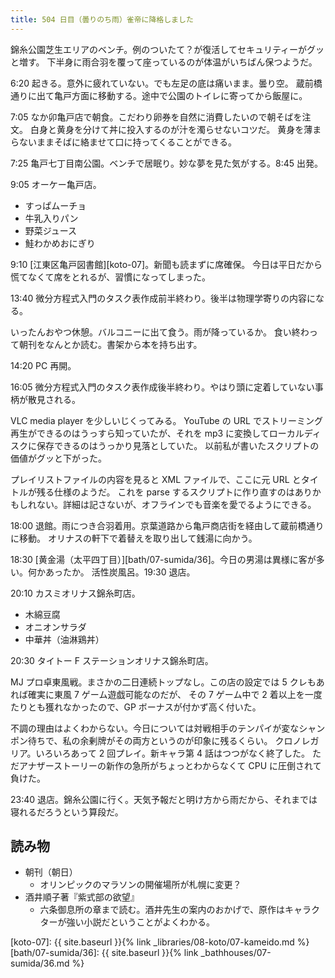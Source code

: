 ```yaml
---
title: 504 日目（曇りのち雨）雀帝に降格しました
---
```


錦糸公園芝生エリアのベンチ。例のついたて？が復活してセキュリティーがグッと増す。
下半身に雨合羽を覆って座っているのが体温がいちばん保つようだ。

6:20 起きる。意外に疲れていない。でも左足の底は痛いまま。曇り空。
蔵前橋通りに出て亀戸方面に移動する。途中で公園のトイレに寄ってから飯屋に。

7:05 なか卯亀戸店で朝食。こだわり卵券を自然に消費したいので朝そばを注文。
白身と黄身を分けて丼に投入するのが汁を濁らせないコツだ。
黄身を薄まらないままそばに絡ませて口に持ってくることができる。

7:25 亀戸七丁目南公園。ベンチで居眠り。妙な夢を見た気がする。8:45 出発。

9:05 オーケー亀戸店。

* すっぱムーチョ
* 牛乳入りパン
* 野菜ジュース
* 鮭わかめおにぎり

9:10 [江東区亀戸図書館][koto-07]。新聞も読まずに席確保。
今日は平日だから慌てなくて席をとれるが、習慣になってしまった。

13:40 微分方程式入門のタスク表作成前半終わり。後半は物理学寄りの内容になる。

いったんおやつ休憩。バルコニーに出て食う。雨が降っているか。
食い終わって朝刊をなんとか読む。書架から本を持ち出す。

14:20 PC 再開。

16:05 微分方程式入門のタスク表作成後半終わり。やはり頭に定着していない事柄が散見される。

VLC media player を少しいじくってみる。
YouTube の URL でストリーミング再生ができるのはうっすら知っていたが、それを mp3 に変換してローカルディスクに保存できるのはうっかり見落としていた。
以前私が書いたスクリプトの価値がグッと下がった。

プレイリストファイルの内容を見ると XML ファイルで、ここに元 URL とタイトルが残る仕様のようだ。
これを parse するスクリプトに作り直すのはありかもしれない。詳細は記さないが、オフラインでも音楽を愛でるようにできる。

18:00 退館。雨につき合羽着用。京葉道路から亀戸商店街を経由して蔵前橋通りに移動。
オリナスの軒下で着替えを取り出して銭湯に向かう。

18:30 [黄金湯（太平四丁目）][bath/07-sumida/36]。今日の男湯は異様に客が多い。何かあったか。
活性炭風呂。19:30 退店。

20:10 カスミオリナス錦糸町店。

* 木綿豆腐
* オニオンサラダ
* 中華丼（油淋鶏丼）

20:30 タイトー F ステーションオリナス錦糸町店。

MJ プロ卓東風戦。まさかの二日連続トップなし。この店の設定では 5 クレもあれば確実に東風 7 ゲーム遊戯可能なのだが、
その 7 ゲーム中で 2 着以上を一度たりとも獲れなかったので、GP ボーナスが付かず高く付いた。

不調の理由はよくわからない。今日については対戦相手のテンパイが変なシャンポン待ちで、私の余剰牌がその両方というのが印象に残るくらい。
クロノレガリア。いろいろあって 2 回プレイ。新キャラ第 4 話はつつがなく終了した。
ただアナザーストーリーの新作の急所がちょっとわからなくて CPU に圧倒されて負けた。

23:40 退店。錦糸公園に行く。天気予報だと明け方から雨だから、それまでは寝れるだろうという算段だ。

## 読み物

* 朝刊（朝日）
  * オリンピックのマラソンの開催場所が札幌に変更？
* 酒井順子著『紫式部の欲望』
  * 六条御息所の章まで読む。酒井先生の案内のおかげで、原作はキャラクターが強い小説だということがよくわかる。

[koto-07]: {{ site.baseurl }}{% link _libraries/08-koto/07-kameido.md %}
[bath/07-sumida/36]: {{ site.baseurl }}{% link _bathhouses/07-sumida/36.md %}

